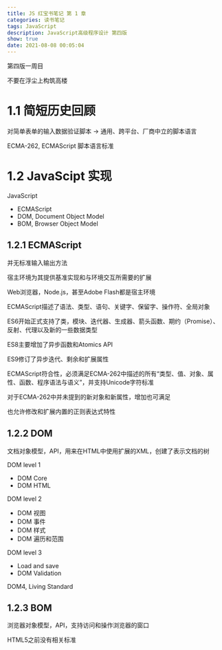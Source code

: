 ```yaml
---
title: JS 红宝书笔记 第 1 章
categories: 读书笔记
tags: JavaScript
description: JavaScript高级程序设计 第四版
show: true
date: 2021-08-08 00:05:04
---
```


第四版一周目

不要在浮尘上构筑高楼

# 1.1 简短历史回顾

对简单表单的输入数据验证脚本 -> 通用、跨平台、厂商中立的脚本语言

ECMA-262, ECMAScript 脚本语言标准

# 1.2 JavaScipt 实现

JavaScript

- ECMAScript
- DOM, Document Object Model
- BOM, Browser Object Model

## 1.2.1 ECMAScript

并无标准输入输出方法

宿主环境为其提供基准实现和与环境交互所需要的扩展

Web浏览器，Node.js，甚至Adobe Flash都是宿主环境

ECMAScript描述了语法、类型、语句、关键字、保留字、操作符、全局对象

ES6开始正式支持了类，模块、迭代器、生成器、箭头函数、期约（Promise）、反射、代理以及新的一些数据类型

ES8主要增加了异步函数和Atomics API

ES9修订了异步迭代、剩余和扩展属性

ECMAScript符合性，必须满足ECMA-262中描述的所有“类型、值、对象、属性、函数、程序语法与语义”，并支持Unicode字符标准

对于ECMA-262中并未提到的新对象和新属性，增加也可满足

也允许修改和扩展内置的正则表达式特性

## 1.2.2 DOM

文档对象模型，API，用来在HTML中使用扩展的XML，创建了表示文档的树

DOM level 1
 - DOM Core
 - DOM HTML

DOM level 2
 - DOM 视图
 - DOM 事件
 - DOM 样式
 - DOM 遍历和范围

DOM level 3
- Load and save
- DOM Validation

DOM4, Living Standard

## 1.2.3 BOM

浏览器对象模型，API，支持访问和操作浏览器的窗口

HTML5之前没有相关标准